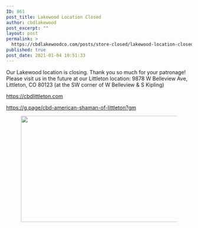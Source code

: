 ```yaml
---
ID: 861
post_title: Lakewood Location Closed
author: cbdlakewood
post_excerpt: ""
layout: post
permalink: >
  https://cbdlakewoodco.com/posts/store-closed/lakewood-location-closed/
published: true
post_date: 2021-01-04 10:51:33
---
```

<p>Our Lakewood location is closing. Thank you so much for your patronage! Please visit us in the future at our Littleton location: 9878 W Belleview Ave, Littleton, CO 80123 (at the SW corner of W Belleview &amp; S Kipling)</p>
<p><a href="https://cbdlittleton.com">https://cbdlittleton.com</a> </p>
<p><a href="https://g.page/cbd-american-shaman-of-littleton?gm">https://g.page/cbd-american-shaman-of-littleton?gm</a></p>

<!-- wp:image {"id":868,"width":512,"height":288,"sizeSlug":"large"} -->
<figure class="wp-block-image size-large is-resized"><img src="https://cbdlakewoodco.com/wp-content/uploads/2021/01/storeclosed-1024x576.jpg" alt="" class="wp-image-868" width="512" height="288"/></figure>
<!-- /wp:image -->